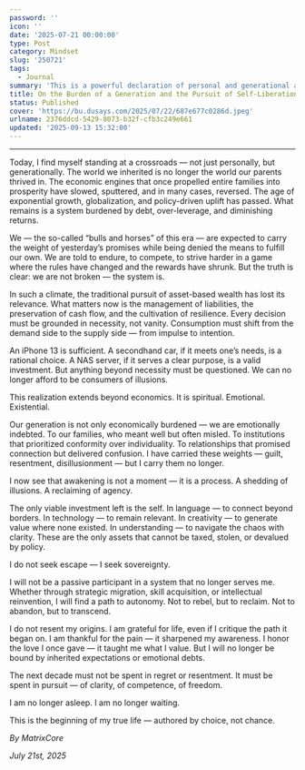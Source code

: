 ```yaml
---
password: ''
icon: ''
date: '2025-07-21 00:00:00'
type: Post
category: Mindset
slug: '250721'
tags:
  - Journal
summary: 'This is a powerful declaration of personal and generational awakening. The author reflects on a broken economic and social system, rejecting outdated paths to success and inherited emotional burdens. Instead, they choose intentional living — prioritizing resilience, self-investment, and sovereignty. It’s a call to reclaim agency, pursue clarity and competence, and consciously author a life of freedom and purpose.'
title: On the Burden of a Generation and the Pursuit of Self-Liberation
status: Published
cover: 'https://bu.dusays.com/2025/07/22/687e677c0286d.jpeg'
urlname: 2376ddcd-5429-8073-b32f-cfb3c249e661
updated: '2025-09-13 15:32:00'
---
```


---


Today, I find myself standing at a crossroads — not just personally, but generationally. The world we inherited is no longer the world our parents thrived in. The economic engines that once propelled entire families into prosperity have slowed, sputtered, and in many cases, reversed. The age of exponential growth, globalization, and policy-driven uplift has passed. What remains is a system burdened by debt, over-leverage, and diminishing returns.


We — the so-called “bulls and horses” of this era — are expected to carry the weight of yesterday’s promises while being denied the means to fulfill our own. We are told to endure, to compete, to strive harder in a game where the rules have changed and the rewards have shrunk. But the truth is clear: we are not broken — the system is.


In such a climate, the traditional pursuit of asset-based wealth has lost its relevance. What matters now is the management of liabilities, the preservation of cash flow, and the cultivation of resilience. Every decision must be grounded in necessity, not vanity. Consumption must shift from the demand side to the supply side — from impulse to intention.


An iPhone 13 is sufficient. A secondhand car, if it meets one’s needs, is a rational choice. A NAS server, if it serves a clear purpose, is a valid investment. But anything beyond necessity must be questioned. We can no longer afford to be consumers of illusions.


This realization extends beyond economics. It is spiritual. Emotional. Existential.


Our generation is not only economically burdened — we are emotionally indebted. To our families, who meant well but often misled. To institutions that prioritized conformity over individuality. To relationships that promised connection but delivered confusion. I have carried these weights — guilt, resentment, disillusionment — but I carry them no longer.


I now see that awakening is not a moment — it is a process. A shedding of illusions. A reclaiming of agency.


The only viable investment left is the self. In language — to connect beyond borders. In technology — to remain relevant. In creativity — to generate value where none existed. In understanding — to navigate the chaos with clarity. These are the only assets that cannot be taxed, stolen, or devalued by policy.


I do not seek escape — I seek sovereignty.


I will not be a passive participant in a system that no longer serves me. Whether through strategic migration, skill acquisition, or intellectual reinvention, I will find a path to autonomy. Not to rebel, but to reclaim. Not to abandon, but to transcend.


I do not resent my origins. I am grateful for life, even if I critique the path it began on. I am thankful for the pain — it sharpened my awareness. I honor the love I once gave — it taught me what I value. But I will no longer be bound by inherited expectations or emotional debts.


The next decade must not be spent in regret or resentment. It must be spent in pursuit — of clarity, of competence, of freedom.


I am no longer asleep. I am no longer waiting.


This is the beginning of my true life — authored by choice, not chance.


_By MatrixCore_


_July 21st, 2025_

